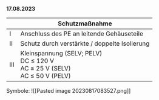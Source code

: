 **17.08.2023**

|     | Schutzmaßnahme |
| --- | ------ |
| I   | Anschluss des PE an leitende Gehäuseteile |
| II  | Schutz durch verstärkte / doppelte Isolierung |
| III | Kleinspannung (SELV; PELV) <br> DC ≤ 120 V <br> AC ≤ 25 V (SELV) <br> AC ≤ 50 V (PELV) |

Symbole:
![[Pasted image 20230817083527.png]]

